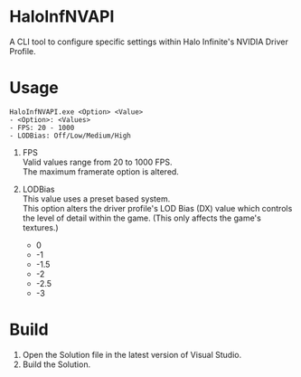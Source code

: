 # HaloInfNVAPI
A CLI tool to configure specific settings within Halo Infinite's NVIDIA Driver Profile.

# Usage
```
HaloInfNVAPI.exe <Option> <Value>
- <Option>: <Values>
- FPS: 20 - 1000
- LODBias: Off/Low/Medium/High
```

1. FPS    
    Valid values range from 20 to 1000 FPS.     
    The maximum framerate option is altered.    
  
2. LODBias  
    This value uses a preset based system.    
    This option alters the driver profile's LOD Bias (DX) value which controls the level of detail within the game. (This only affects the game's textures.)   
    - 0
    - -1
    - -1.5
    - -2
    - -2.5
    - -3

# Build
1. Open the Solution file in the latest version of Visual Studio.
2. Build the Solution.
